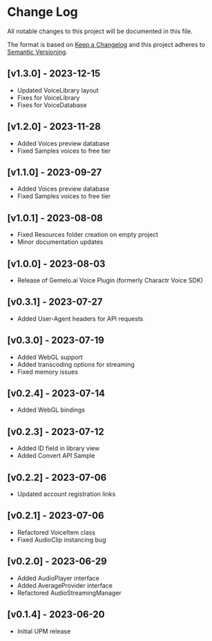 # Change Log
All notable changes to this project will be documented in this file.

The format is based on [Keep a Changelog](http://keepachangelog.com/)
and this project adheres to [Semantic Versioning](http://semver.org/).

## [v1.3.0] - 2023-12-15
- Updated VoiceLibrary layout
- Fixes for VoiceLibrary
- Fixes for VoiceDatabase

## [v1.2.0] - 2023-11-28
- Added Voices preview database
- Fixed Samples voices to free tier

## [v1.1.0] - 2023-09-27
- Added Voices preview database
- Fixed Samples voices to free tier

## [v1.0.1] - 2023-08-08
- Fixed Resources folder creation on empty project
- Minor documentation updates
 
## [v1.0.0] - 2023-08-03
- Release of Gemelo.ai Voice Plugin (formerly Charactr Voice SDK)

## [v0.3.1] - 2023-07-27
- Added User-Agent headers for API requests

## [v0.3.0] - 2023-07-19
- Added WebGL support
- Added transcoding options for streaming
- Fixed memory issues

## [v0.2.4] - 2023-07-14
- Added WebGL bindings 

## [v0.2.3] - 2023-07-12
- Added ID field in library view
- Added Convert API Sample

## [v0.2.2] - 2023-07-06
- Updated account registration links

## [v0.2.1] - 2023-07-06
- Refactored VoiceItem class
- Fixed AudioClip instancing bug

## [v0.2.0] - 2023-06-29
- Added AudioPlayer interface 
- Added AverageProvider interface
- Refactored AudioStreamingManager

## [v0.1.4] - 2023-06-20
- Initial UPM release 
